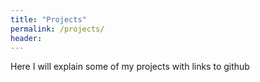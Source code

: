 ```yaml
---
title: "Projects"
permalink: /projects/
header:
---
```


Here I will explain some of my projects with links to github
